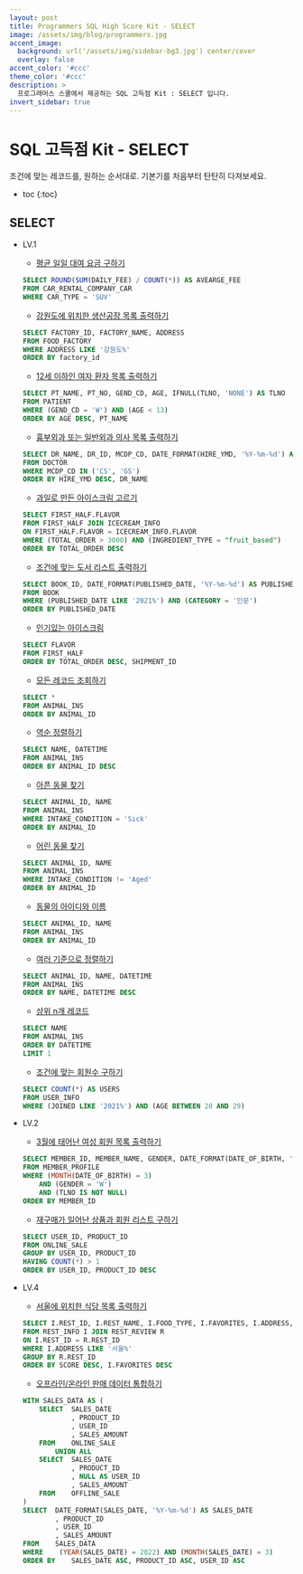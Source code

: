 ```yaml
---
layout: post
title: Programmers SQL High Score Kit - SELECT
image: /assets/img/blog/programmers.jpg
accent_image: 
  background: url('/assets/img/sidebar-bg3.jpg') center/cover
  overlay: false
accent_color: '#ccc'
theme_color: '#ccc'
description: >
  프로그래머스 스쿨에서 제공하는 SQL 고득점 Kit : SELECT 입니다. 
invert_sidebar: true
---
```


# SQL 고득점 Kit - SELECT

조건에 맞는 레코드를, 원하는 순서대로. 기본기를 처음부터 탄탄히 다져보세요.

* toc
{:toc}


## SELECT

- LV.1
    - [평균 일일 대여 요금 구하기](https://school.programmers.co.kr/learn/courses/30/lessons/151136)
    ```sql
    SELECT ROUND(SUM(DAILY_FEE) / COUNT(*)) AS AVEARGE_FEE
    FROM CAR_RENTAL_COMPANY_CAR
    WHERE CAR_TYPE = 'SUV'
    ```
    - [강원도에 위치한 생산공장 목록 출력하기](https://school.programmers.co.kr/learn/courses/30/lessons/131112)
    ```sql
    SELECT FACTORY_ID, FACTORY_NAME, ADDRESS
    FROM FOOD_FACTORY
    WHERE ADDRESS LIKE '강원도%'
    ORDER BY factory_id
    ```
    - [12세 이하인 여자 환자 목록 출력하기](https://school.programmers.co.kr/learn/courses/30/lessons/132201)
    ```sql
    SELECT PT_NAME, PT_NO, GEND_CD, AGE, IFNULL(TLNO, 'NONE') AS TLNO
    FROM PATIENT
    WHERE (GEND_CD = 'W') AND (AGE < 13)
    ORDER BY AGE DESC, PT_NAME
    ```
    - [흉부외과 또는 일반외과 의사 목록 출력하기](https://school.programmers.co.kr/learn/courses/30/lessons/132203)
    ```sql
    SELECT DR_NAME, DR_ID, MCDP_CD, DATE_FORMAT(HIRE_YMD, '%Y-%m-%d') AS HIRE_YMD
    FROM DOCTOR
    WHERE MCDP_CD IN ('CS', 'GS')
    ORDER BY HIRE_YMD DESC, DR_NAME
    ```
    - [과일로 만든 아이스크림 고르기](https://school.programmers.co.kr/learn/courses/30/lessons/133025)
    ```sql
    SELECT FIRST_HALF.FLAVOR 
    FROM FIRST_HALF JOIN ICECREAM_INFO 
    ON FIRST_HALF.FLAVOR = ICECREAM_INFO.FLAVOR
    WHERE (TOTAL_ORDER > 3000) AND (INGREDIENT_TYPE = "fruit_based")
    ORDER BY TOTAL_ORDER DESC
    ```
    - [조건에 맞는 도서 리스트 출력하기](https://school.programmers.co.kr/learn/courses/30/lessons/144853)
    ```sql
    SELECT BOOK_ID, DATE_FORMAT(PUBLISHED_DATE, '%Y-%m-%d') AS PUBLISHED_DATE
    FROM BOOK
    WHERE (PUBLISHED_DATE LIKE '2021%') AND (CATEGORY = '인문')
    ORDER BY PUBLISHED_DATE
    ```
    - [인기있는 아이스크림](https://school.programmers.co.kr/learn/courses/30/lessons/133024)
    ```sql
    SELECT FLAVOR
    FROM FIRST_HALF
    ORDER BY TOTAL_ORDER DESC, SHIPMENT_ID
    ```
    - [모든 레코드 조회하기](https://school.programmers.co.kr/learn/courses/30/lessons/59034)
    ```sql
    SELECT *
    FROM ANIMAL_INS
    ORDER BY ANIMAL_ID
    ```
    - [역순 정렬하기](https://school.programmers.co.kr/learn/courses/30/lessons/59035)
    ```sql
    SELECT NAME, DATETIME
    FROM ANIMAL_INS
    ORDER BY ANIMAL_ID DESC
    ```
    - [아픈 동물 찾기](https://school.programmers.co.kr/learn/courses/30/lessons/59036)
    ```sql
    SELECT ANIMAL_ID, NAME
    FROM ANIMAL_INS
    WHERE INTAKE_CONDITION = 'Sick'
    ORDER BY ANIMAL_ID
    ```
    - [어린 동물 찾기](https://school.programmers.co.kr/learn/courses/30/lessons/59037)
    ```sql
    SELECT ANIMAL_ID, NAME
    FROM ANIMAL_INS
    WHERE INTAKE_CONDITION != 'Aged'
    ORDER BY ANIMAL_ID
    ```
    - [동물의 아이디와 이름](https://school.programmers.co.kr/learn/courses/30/lessons/59403)
    ```sql
    SELECT ANIMAL_ID, NAME
    FROM ANIMAL_INS
    ORDER BY ANIMAL_ID
    ```
    - [여러 기준으로 정렬하기](https://school.programmers.co.kr/learn/courses/30/lessons/59404)
    ```sql
    SELECT ANIMAL_ID, NAME, DATETIME
    FROM ANIMAL_INS
    ORDER BY NAME, DATETIME DESC
    ```
    - [상위 n개 레코드](https://school.programmers.co.kr/learn/courses/30/lessons/59405)
    ```sql
    SELECT NAME
    FROM ANIMAL_INS
    ORDER BY DATETIME
    LIMIT 1
    ```
    - [조건에 맞는 회원수 구하기](https://school.programmers.co.kr/learn/courses/30/lessons/131535)
    ```sql
    SELECT COUNT(*) AS USERS
    FROM USER_INFO
    WHERE (JOINED LIKE '2021%') AND (AGE BETWEEN 20 AND 29)
    ```

- LV.2
    - [3월에 태어난 여성 회원 목록 출력하기](https://school.programmers.co.kr/learn/courses/30/lessons/131120)
    ```sql
    SELECT MEMBER_ID, MEMBER_NAME, GENDER, DATE_FORMAT(DATE_OF_BIRTH, '%Y-%m-%d') as DATE_OF_BIRTH
    FROM MEMBER_PROFILE
    WHERE (MONTH(DATE_OF_BIRTH) = 3) 
        AND (GENDER = 'W') 
        AND (TLNO IS NOT NULL)
    ORDER BY MEMBER_ID
    ```
    - [재구매가 일어난 상품과 회원 리스트 구하기](https://school.programmers.co.kr/learn/courses/30/lessons/131536)
    ```sql
    SELECT USER_ID, PRODUCT_ID
    FROM ONLINE_SALE
    GROUP BY USER_ID, PRODUCT_ID
    HAVING COUNT(*) > 1
    ORDER BY USER_ID, PRODUCT_ID DESC
    ```
    
- LV.4
    - [서울에 위치한 식당 목록 출력하기](https://school.programmers.co.kr/learn/courses/30/lessons/131118)
    ```sql
    SELECT I.REST_ID, I.REST_NAME, I.FOOD_TYPE, I.FAVORITES, I.ADDRESS, ROUND(SUM(R.REVIEW_SCORE)/COUNT(*), 2) AS SCORE
    FROM REST_INFO I JOIN REST_REVIEW R
    ON I.REST_ID = R.REST_ID
    WHERE I.ADDRESS LIKE '서울%'
    GROUP BY R.REST_ID
    ORDER BY SCORE DESC, I.FAVORITES DESC
    ```
    - [오프라인/온라인 판매 데이터 통합하기](https://school.programmers.co.kr/learn/courses/30/lessons/131537)
    ```sql
    WITH SALES_DATA AS (
        SELECT  SALES_DATE
                , PRODUCT_ID
                , USER_ID
                , SALES_AMOUNT
        FROM    ONLINE_SALE
            UNION ALL 
        SELECT  SALES_DATE
                , PRODUCT_ID
                , NULL AS USER_ID
                , SALES_AMOUNT
        FROM    OFFLINE_SALE
    )
    SELECT  DATE_FORMAT(SALES_DATE, '%Y-%m-%d') AS SALES_DATE
            , PRODUCT_ID
            , USER_ID
            , SALES_AMOUNT
    FROM    SALES_DATA
    WHERE    (YEAR(SALES_DATE) = 2022) AND (MONTH(SALES_DATE) = 3)
    ORDER BY    SALES_DATE ASC, PRODUCT_ID ASC, USER_ID ASC
    ```
